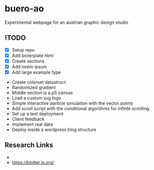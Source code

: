 # buero-ao
Experimental webpage for an austrian graphic design studio

## !TODO
- [x] Setup repo
- [x] Add boilerplate html
- [x] Create sections
- [x] Add lorem ipsum
- [x] Add large example type

* Create colorset datastruct
* Randomized gradient
* Middle section is a p5 canvas
* Load a custom svg logo
* Simple interactive particle simulation with the vector points
* Add scroll script with the conditional algorithms for infinte scrolling
* Set up a test deployment 
* Client feedback
* Implement real data
* Deploy inside a wordpress blog structure


## Research Links
* 
* https://blotter.js.org/

